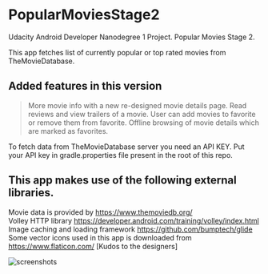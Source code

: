 # PopularMoviesStage2
Udacity Android Developer Nanodegree 1 Project. Popular Movies Stage 2.

This app fetches list of currently popular or top rated movies from TheMovieDatabase.

Added features in this version
------------------------------
> More movie info with a new re-designed movie details page.
> Read reviews and view trailers of a movie.
> User can add movies to favorite or remove them from favorite.
> Offline browsing of movie details which are marked as favorites.

To fetch data from TheMovieDatabase server you need an API KEY.
Put your API key in gradle.properties file present in the root of this repo.

This app makes use of the following external libraries.
--------------------------------------------------------
Movie data is provided by https://www.themoviedb.org/ <br/>
Volley HTTP library https://developer.android.com/training/volley/index.html <br/>
Image caching and loading framework https://github.com/bumptech/glide <br/>
Some vector icons used in this app is downloaded from https://www.flaticon.com/ [Kudos to the designers]

![screenshots](https://i.imgur.com/e9pMq9k.jpg)
